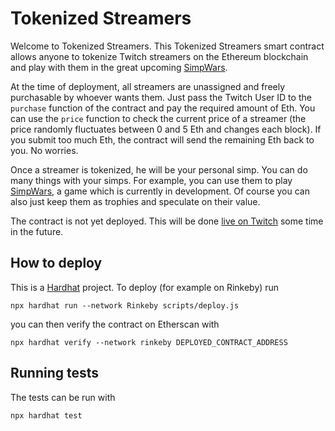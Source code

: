 # Tokenized Streamers

Welcome to Tokenized Streamers. This Tokenized Streamers smart contract allows anyone to tokenize Twitch streamers on the Ethereum blockchain and play with them in the great upcoming [SimpWars](https://github.com/buhrmi/simpwars).

At the time of deployment, all streamers are unassigned and freely purchasable by whoever wants them. Just pass the Twitch User ID to the `purchase` function of the contract and pay the required amount of Eth. You can use the `price` function to check the current price of a streamer (the price randomly fluctuates between 0 and 5 Eth and changes each block). If you submit too much Eth, the contract will send the remaining Eth back to you. No worries.

Once a streamer is tokenized, he will be your personal simp. You can do many things with your simps. For example, you can use them to play [SimpWars](https://github.com/buhrmi/simpwars), a game which is currently in development. Of course you can also just keep them as trophies and speculate on their value.

The contract is not yet deployed. This will be done [live on Twitch](https://twitch.tv/buhrmi_tv) some time in the future.

## How to deploy

This is a [Hardhat](https://hardhat.org) project. To deploy (for example on Rinkeby) run 

```
npx hardhat run --network Rinkeby scripts/deploy.js
```

you can then verify the contract on Etherscan with

```
npx hardhat verify --network rinkeby DEPLOYED_CONTRACT_ADDRESS
```

## Running tests

The tests can be run with 

```
npx hardhat test
```
